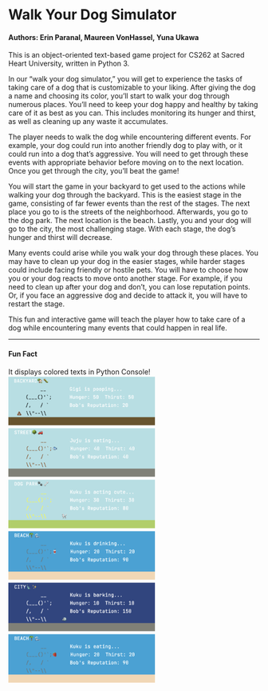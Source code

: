 # Walk Your Dog Simulator
#### Authors: Erin Paranal, Maureen VonHassel, Yuna Ukawa
This is an object-oriented text-based game project for CS262 at Sacred Heart University, written in Python 3.  

In our “walk your dog simulator,” you will get to experience the tasks of taking care of a dog that is customizable to your liking. After giving the dog a name and choosing its color, you’ll start to walk your dog through numerous places. You’ll need to keep your dog happy and healthy by taking care of it as best as you can. This includes monitoring its hunger and thirst, as well as cleaning up any waste it accumulates. 

The player needs to walk the dog while encountering different events. For example, your dog could run into another friendly dog to play with, or it could run into a dog that’s aggressive. You will need to get through these events with appropriate behavior before moving on to the next location. Once you get through the city, you’ll beat the game!

You will start the game in your backyard to get used to the actions while walking your dog through the backyard. This is the easiest stage in the game, consisting of far fewer events than the rest of the stages. The next place you go to is the streets of the neighborhood. Afterwards, you go to the dog park. The next location is the beach. Lastly, you and your dog will go to the city, the most challenging stage. With each stage, the dog’s hunger and thirst will decrease.

Many events could arise while you walk your dog through these places. You may have to clean up your dog in the easier stages, while harder stages could include facing friendly or hostile pets. You will have to choose how you or your dog reacts to move onto another stage. For example, if you need to clean up after your dog and don’t, you can lose reputation points. Or, if you face an aggressive dog and decide to attack it, you will have to restart the stage.

This fun and interactive game will teach the player how to take care of a dog while encountering many events that could happen in real life.

---
#### Fun Fact  
It displays colored texts in Python Console!  
<img src="/images/screenshot1.png" alt="backyard stage" height="100">
<img src="/images/screenshot2.png" alt="street stage" height="100">
<img src="/images/screenshot3.png" alt="dog park stage" height="100">
<img src="/images/screenshot4.png" alt="beach stage" height="100">
<img src="/images/screenshot5.png" alt="city stage" height="100">
<img src="/images/screenshot6.png" alt="beach stage" height="100">
